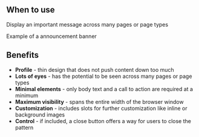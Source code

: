 ## When to use

Display an important message across many pages or page types

<div id="overview-image-description" class="visually-hidden">
  Example of a announcement banner
</div>

## Benefits

  - **Profile** - thin design that does not push content down too much
  - **Lots of eyes** - has the potential to be seen across many pages or page types
  - **Minimal elements** - only body text and a call to action are required at a minimum
  - **Maximum visibility** - spans the entire width of the browser window
  - **Customization** - includes slots for further customization like inline or background images
  - **Control** - if included, a close button offers a way for users to close the pattern
